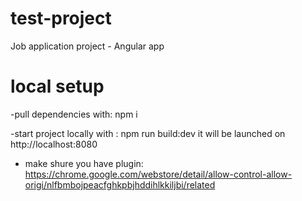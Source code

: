 # test-project
Job application project - Angular app

# local setup

-pull dependencies with: npm i

-start project locally with : npm run build:dev 
it will be launched on http://localhost:8080

- make shure you have plugin: https://chrome.google.com/webstore/detail/allow-control-allow-origi/nlfbmbojpeacfghkpbjhddihlkkiljbi/related
